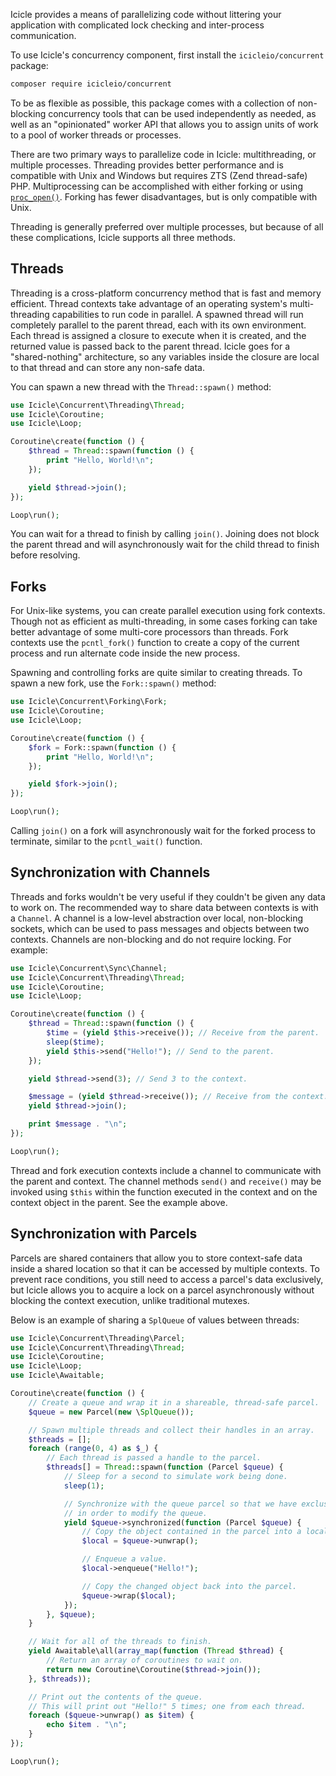 Icicle provides a means of parallelizing code without littering your application with complicated lock checking and inter-process communication.

To use Icicle's concurrency component, first install the `icicleio/concurrent` package:

```bash
composer require icicleio/concurrent
```

To be as flexible as possible, this package comes with a collection of non-blocking concurrency tools that can be used independently as needed, as well as an "opinionated" worker API that allows you to assign units of work to a pool of worker threads or processes.

There are two primary ways to parallelize code in Icicle: multithreading, or multiple processes. Threading provides better performance and is compatible with Unix and Windows but requires ZTS (Zend thread-safe) PHP. Multiprocessing can be accomplished with either forking or using [`proc_open()`](http://php.net/proc_open). Forking has fewer disadvantages, but is only compatible with Unix.

Threading is generally preferred over multiple processes, but because of all these complications, Icicle supports all three methods.



## Threads

Threading is a cross-platform concurrency method that is fast and memory efficient. Thread contexts take advantage of an operating system's multi-threading capabilities to run code in parallel. A spawned thread will run completely parallel to the parent thread, each with its own environment. Each thread is assigned a closure to execute when it is created, and the returned value is passed back to the parent thread. Icicle goes for a "shared-nothing" architecture, so any variables inside the closure are local to that thread and can store any non-safe data.

You can spawn a new thread with the `Thread::spawn()` method:

```php
use Icicle\Concurrent\Threading\Thread;
use Icicle\Coroutine;
use Icicle\Loop;

Coroutine\create(function () {
    $thread = Thread::spawn(function () {
        print "Hello, World!\n";
    });

    yield $thread->join();
});

Loop\run();
```

You can wait for a thread to finish by calling `join()`. Joining does not block the parent thread and will asynchronously wait for the child thread to finish before resolving.



## Forks

For Unix-like systems, you can create parallel execution using fork contexts. Though not as efficient as multi-threading, in some cases forking can take better advantage of some multi-core processors than threads. Fork contexts use the `pcntl_fork()` function to create a copy of the current process and run alternate code inside the new process.

Spawning and controlling forks are quite similar to creating threads. To spawn a new fork, use the `Fork::spawn()` method:

```php
use Icicle\Concurrent\Forking\Fork;
use Icicle\Coroutine;
use Icicle\Loop;

Coroutine\create(function () {
    $fork = Fork::spawn(function () {
        print "Hello, World!\n";
    });

    yield $fork->join();
});

Loop\run();
```

Calling `join()` on a fork will asynchronously wait for the forked process to terminate, similar to the `pcntl_wait()` function.

## Synchronization with Channels

Threads and forks wouldn't be very useful if they couldn't be given any data to work on. The recommended way to share data between contexts is with a `Channel`. A channel is a low-level abstraction over local, non-blocking sockets, which can be used to pass messages and objects between two contexts. Channels are non-blocking and do not require locking. For example:

```php
use Icicle\Concurrent\Sync\Channel;
use Icicle\Concurrent\Threading\Thread;
use Icicle\Coroutine;
use Icicle\Loop;

Coroutine\create(function () {
    $thread = Thread::spawn(function () {
        $time = (yield $this->receive()); // Receive from the parent.
        sleep($time);
        yield $this->send("Hello!"); // Send to the parent.
    });

    yield $thread->send(3); // Send 3 to the context.

    $message = (yield $thread->receive()); // Receive from the context.
    yield $thread->join();

    print $message . "\n";
});

Loop\run();
```

Thread and fork execution contexts include a channel to communicate with the parent and context. The channel methods `send()` and `receive()` may be invoked using `$this` within the function executed in the context and on the context object in the parent. See the example above.



## Synchronization with Parcels

Parcels are shared containers that allow you to store context-safe data inside a shared location so that it can be accessed by multiple contexts. To prevent race conditions, you still need to access a parcel's data exclusively, but Icicle allows you to acquire a lock on a parcel asynchronously without blocking the context execution, unlike traditional mutexes.

Below is an example of sharing a `SplQueue` of values between threads:

```php
use Icicle\Concurrent\Threading\Parcel;
use Icicle\Concurrent\Threading\Thread;
use Icicle\Coroutine;
use Icicle\Loop;
use Icicle\Awaitable;

Coroutine\create(function () {
    // Create a queue and wrap it in a shareable, thread-safe parcel.
    $queue = new Parcel(new \SplQueue());

    // Spawn multiple threads and collect their handles in an array.
    $threads = [];
    foreach (range(0, 4) as $_) {
        // Each thread is passed a handle to the parcel.
        $threads[] = Thread::spawn(function (Parcel $queue) {
            // Sleep for a second to simulate work being done.
            sleep(1);

            // Synchronize with the queue parcel so that we have exclusive access
            // in order to modify the queue.
            yield $queue->synchronized(function (Parcel $queue) {
                // Copy the object contained in the parcel into a local variable.
                $local = $queue->unwrap();

                // Enqueue a value.
                $local->enqueue("Hello!");

                // Copy the changed object back into the parcel.
                $queue->wrap($local);
            });
        }, $queue);
    }

    // Wait for all of the threads to finish.
    yield Awaitable\all(array_map(function (Thread $thread) {
        // Return an array of coroutines to wait on.
        return new Coroutine\Coroutine($thread->join());
    }, $threads));

    // Print out the contents of the queue.
    // This will print out "Hello!" 5 times; one from each thread.
    foreach ($queue->unwrap() as $item) {
        echo $item . "\n";
    }
});

Loop\run();
```
